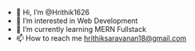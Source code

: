 - 👋 Hi, I’m @Hrithik1626
- 👀 I’m interested in Web Development
- 🌱 I’m currently learning MERN Fullstack
- 📫 How to reach me hrithiksaravanan18@gmail.com

<!---
Hrithik1626/Hrithik1626 is a ✨ special ✨ repository because its `README.md` (this file) appears on your GitHub profile.
You can click the Preview link to take a look at your changes.
--->
